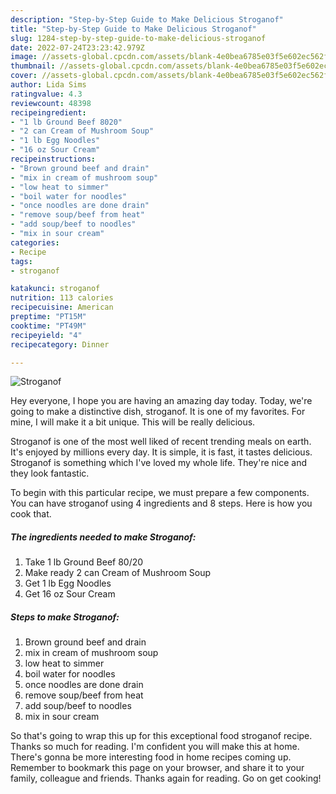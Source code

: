 ```yaml
---
description: "Step-by-Step Guide to Make Delicious Stroganof"
title: "Step-by-Step Guide to Make Delicious Stroganof"
slug: 1284-step-by-step-guide-to-make-delicious-stroganof
date: 2022-07-24T23:23:42.979Z
image: //assets-global.cpcdn.com/assets/blank-4e0bea6785e03f5e602ec562f230caae08da540cada707380b4fe1bbebba43da.png
thumbnail: //assets-global.cpcdn.com/assets/blank-4e0bea6785e03f5e602ec562f230caae08da540cada707380b4fe1bbebba43da.png
cover: //assets-global.cpcdn.com/assets/blank-4e0bea6785e03f5e602ec562f230caae08da540cada707380b4fe1bbebba43da.png
author: Lida Sims
ratingvalue: 4.3
reviewcount: 48398
recipeingredient:
- "1 lb Ground Beef 8020"
- "2 can Cream of Mushroom Soup"
- "1 lb Egg Noodles"
- "16 oz Sour Cream"
recipeinstructions:
- "Brown ground beef and drain"
- "mix in cream of mushroom soup"
- "low heat to simmer"
- "boil water for noodles"
- "once noodles are done drain"
- "remove soup/beef from heat"
- "add soup/beef to noodles"
- "mix in sour cream"
categories:
- Recipe
tags:
- stroganof

katakunci: stroganof 
nutrition: 113 calories
recipecuisine: American
preptime: "PT15M"
cooktime: "PT49M"
recipeyield: "4"
recipecategory: Dinner

---
```



![Stroganof](//assets-global.cpcdn.com/assets/blank-4e0bea6785e03f5e602ec562f230caae08da540cada707380b4fe1bbebba43da.png)

Hey everyone, I hope you are having an amazing day today. Today, we're going to make a distinctive dish, stroganof. It is one of my favorites. For mine, I will make it a bit unique. This will be really delicious.



Stroganof is one of the most well liked of recent trending meals on earth. It's enjoyed by millions every day. It is simple, it is fast, it tastes delicious. Stroganof is something which I've loved my whole life. They're nice and they look fantastic.


To begin with this particular recipe, we must prepare a few components. You can have stroganof using 4 ingredients and 8 steps. Here is how you cook that.

<!--inarticleads1-->

##### The ingredients needed to make Stroganof:

1. Take 1 lb Ground Beef 80/20
1. Make ready 2 can Cream of Mushroom Soup
1. Get 1 lb Egg Noodles
1. Get 16 oz Sour Cream




<!--inarticleads2-->

##### Steps to make Stroganof:

1. Brown ground beef and drain
1. mix in cream of mushroom soup
1. low heat to simmer
1. boil water for noodles
1. once noodles are done drain
1. remove soup/beef from heat
1. add soup/beef to noodles
1. mix in sour cream




So that's going to wrap this up for this exceptional food stroganof recipe. Thanks so much for reading. I'm confident you will make this at home. There's gonna be more interesting food in home recipes coming up. Remember to bookmark this page on your browser, and share it to your family, colleague and friends. Thanks again for reading. Go on get cooking!
